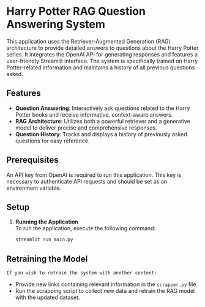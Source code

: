 # Harry Potter RAG Question Answering System

This application uses the Retriever-Augmented Generation (RAG) architecture to provide detailed answers to questions about the Harry Potter series. It integrates the OpenAI API for generating responses and features a user-friendly Streamlit interface. The system is specifically trained on Harry Potter-related information and maintains a history of all previous questions asked.

## Features

- **Question Answering**: Interactively ask questions related to the Harry Potter books and receive informative, context-aware answers.
- **RAG Architecture**: Utilizes both a powerful retriever and a generative model to deliver precise and comprehensive responses.
- **Question History**: Tracks and displays a history of previously asked questions for easy reference.

## Prerequisites

An API key from OpenAI is required to run this application. This key is necessary to authenticate API requests and should be set as an environment variable.

## Setup

1. **Running the Application**  
   To run the application, execute the following command:
   ```bash
   streamlit run main.py

## Retraining the Model
    If you wish to retrain the system with another content:

- Provide new links containing relevant information in the `scrapper.py` file.
- Run the scrapping script to collect new data and retrain the RAG model with the updated dataset.
